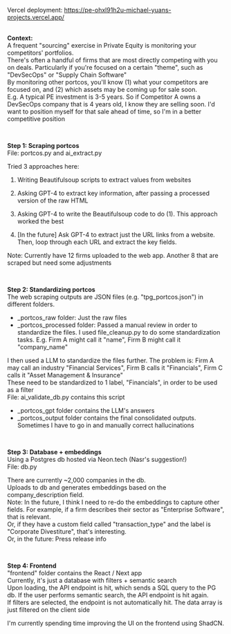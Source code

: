 Vercel deployment: https://pe-ohxl91h2u-michael-yuans-projects.vercel.app/  
<br>

**Context:**  
A frequent "sourcing" exercise in Private Equity is monitoring your competitors' portfolios.   
There's often a handful of firms that are most directly competing with you on deals. Particularly if you're focused on a certain "theme", such as "DevSecOps" or "Supply Chain Software"  
By monitoring other portcos, you'll know (1) what your competitors are focused on, and (2) which assets may be coming up for sale soon.  
E.g. A typical PE investment is 3-5 years. So if Competitor A owns a DevSecOps company that is 4 years old, I know they are selling soon. I'd want to position myself for that sale ahead of time, so I'm in a better competitive position  
  
<br>

**Step 1: Scraping portcos**  
File: portcos.py and ai_extract.py

Tried 3 approaches here: 
1. Writing Beautifulsoup scripts to extract values from websites
2. Asking GPT-4 to extract key information, after passing a processed version of the raw HTML
3. Asking GPT-4 to write the Beautifulsoup code to do (1). This approach worked the best

4. [In the future] Ask GPT-4 to extract just the URL links from a website. Then, loop through each URL and extract the key fields.

Note: Currently have 12 firms uploaded to the web app. Another 8 that are scraped but need some adjustments

<br>

**Step 2: Standardizing portcos**  
The web scraping outputs are JSON files (e.g. "tpg_portcos.json") in different folders. 
- _portcos_raw folder: Just the raw files
- _portcos_processed folder: Passed a manual review in order to standardize the files. I used file_cleanup.py to do some standardization tasks. E.g. Firm A might call it "name", Firm B might call it "company_name"

I then used a LLM to standardize the files further. The problem is: Firm A may call an industry "Financial Services", Firm B calls it "Financials", Firm C calls it "Asset Management & Insurance"  
These need to be standardized to 1 label, "Financials", in order to be used as a filter  
File: ai_validate_db.py contains this script  
- _portcos_gpt folder contains the LLM's answers
- _portcos_output folder contains the final consolidated outputs. Sometimes I have to go in and manually correct hallucinations

<br>

**Step 3: Database + embeddings**  
Using a Postgres db hosted via Neon.tech (Nasr's suggestion!)  
File: db.py

There are currently ~2,000 companies in the db.  
Uploads to db and generates embeddings based on the company_description field.  
Note: In the future, I think I need to re-do the embeddings to capture other fields. For example, if a firm describes their sector as "Enterprise Software", that is relevant.  
Or, if they have a custom field called "transaction_type" and the label is "Corporate Divestiture", that's interesting.  
Or, in the future: Press release info  

<br>

**Step 4: Frontend**  
"frontend" folder contains the React / Next app  
Currently, it's just a database with filters + semantic search  
Upon loading, the API endpoint is hit, which sends a SQL query to the PG db. If the user performs semantic search, the API endpoint is hit again.   
If filters are selected, the endpoint is not automatically hit. The data array is just filtered on the client side  

I'm currently spending time improving the UI on the frontend using ShadCN.  

